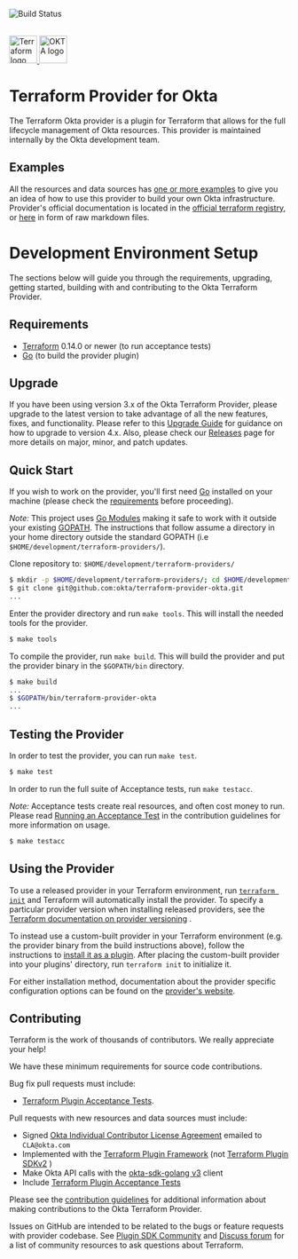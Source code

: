![Build Status](https://github.com/okta/terraform-provider-okta/actions/workflows/release.yml/badge.svg)
<br/><br/>

<a href="https://terraform.io">
    <picture>
        <source media="(prefers-color-scheme: dark)" srcset="readme-assets/hashicorp-terraform-dark.svg">
        <source media="(prefers-color-scheme: light)" srcset="readme-assets/hashicorp-terraform-light.svg">
        <img alt="Terraform logo" title="Terraform" height="50" src="readme-assets/hashicorp-terraform-dark.svg">
    </picture>
</a>

<a href="https://www.okta.com/">
    <img src="https://www.okta.com/sites/default/files/Dev_Logo-03_Large.png" alt="OKTA logo" title="OKTA" height="50" />
</a>

# Terraform Provider for Okta

The Terraform Okta provider is a plugin for Terraform that allows for the full lifecycle management of Okta resources.
This provider is maintained internally by the Okta development team.

## Examples

All the resources and data sources has [one or more examples](./examples) to give you an idea of how to use this
provider to build your own Okta infrastructure. Provider's official documentation is located in the
[official terraform registry](https://registry.terraform.io/providers/okta/okta/latest/docs), or [here](./website/docs)
in form of raw markdown files.

# Development Environment Setup

The sections below will guide you through the requirements, upgrading, getting started, building with and contributing to
the Okta Terraform Provider.

## Requirements

- [Terraform](https://www.terraform.io/downloads.html) 0.14.0 or newer (to run acceptance tests)
- [Go](https://golang.org/doc/install) (to build the provider plugin)

## Upgrade

If you have been using version 3.x of the Okta Terraform Provider, please upgrade to the latest version to take advantage of
all the new features, fixes, and functionality. Please refer to this [Upgrade Guide](https://github.com/okta/terraform-provider-okta/issues/1338)
for guidance on how to upgrade to version 4.x. Also, please check our [Releases](https://github.com/okta/terraform-provider-okta/releases) page for more details on major, minor, and patch updates. 

## Quick Start

If you wish to work on the provider, you'll first need [Go](http://www.golang.org) installed on your machine (please
check the [requirements](#requirements) before proceeding).

_Note:_ This project uses [Go Modules](https://blog.golang.org/using-go-modules) making it safe to work with it outside
your existing [GOPATH](http://golang.org/doc/code.html#GOPATH). The instructions that follow assume a directory in your
home directory outside the standard GOPATH (i.e `$HOME/development/terraform-providers/`).

Clone repository to: `$HOME/development/terraform-providers/`

```sh
$ mkdir -p $HOME/development/terraform-providers/; cd $HOME/development/terraform-providers/
$ git clone git@github.com:okta/terraform-provider-okta.git
...
```

Enter the provider directory and run `make tools`. This will install the needed tools for the provider.

```sh
$ make tools
```

To compile the provider, run `make build`. This will build the provider and put the provider binary in the `$GOPATH/bin`
directory.

```sh
$ make build
...
$ $GOPATH/bin/terraform-provider-okta
...
```

## Testing the Provider

In order to test the provider, you can run `make test`.

```sh
$ make test
```

In order to run the full suite of Acceptance tests, run `make testacc`.

_Note:_ Acceptance tests create real resources, and often cost money to run. Please
read [Running an Acceptance Test](https://github.com/okta/terraform-provider-okta/blob/master/.github/CONTRIBUTING.md#running-an-acceptance-test)
in the contribution guidelines for more information on usage.

```sh
$ make testacc
```

## Using the Provider

To use a released provider in your Terraform environment,
run [`terraform init`](https://www.terraform.io/docs/commands/init.html) and Terraform will automatically install the
provider. To specify a particular provider version when installing released providers, see
the [Terraform documentation on provider versioning](https://www.terraform.io/docs/configuration/providers.html#version-provider-versions)
.

To instead use a custom-built provider in your Terraform environment (e.g. the provider binary from the build
instructions above), follow the instructions
to [install it as a plugin](https://www.terraform.io/docs/plugins/basics.html#installing-plugins). After placing the
custom-built provider into your plugins' directory, run `terraform init` to initialize it.

For either installation method, documentation about the provider specific configuration options can be found on
the [provider's website](https://registry.terraform.io/providers/okta/okta/latest/docs).

## Contributing

Terraform is the work of thousands of contributors. We really appreciate your help!

We have these minimum requirements for source code contributions.

Bug fix pull requests must include:

- [Terraform Plugin Acceptance Tests](https://developer.hashicorp.com/terraform/plugin/sdkv2/testing/acceptance-tests).

Pull requests with new resources and data sources must include:

- Signed [Okta Individual Contributor License Agreement](https://developer.okta.com/cla/) emailed to `CLA@okta.com`
- Implemented with the [Terraform Plugin Framework](https://developer.hashicorp.com/terraform/plugin/framework) (not [Terraform Plugin SDKv2](https://developer.hashicorp.com/terraform/plugin/sdkv2) )
- Make Okta API calls with the [okta-sdk-golang v3](https://github.com/okta/okta-sdk-golang) client
- Include [Terraform Plugin Acceptance Tests](https://developer.hashicorp.com/terraform/plugin/sdkv2/testing/acceptance-tests)

Please see the [contribution guidelines](.github/CONTRIBUTING.md) for additional
information about making contributions to the Okta Terraform Provider.

Issues on GitHub are intended to be related to the bugs or feature requests with provider codebase.
See [Plugin SDK Community](https://www.terraform.io/community)
and [Discuss forum](https://discuss.hashicorp.com/c/terraform-providers/31/none) for a list of community resources to
ask questions about Terraform.

